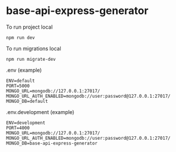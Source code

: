 # base-api-express-generator

To run project local

```
npm run dev
```

To run migrations local

```
npm run migrate-dev
```

.env (example)

```
ENV=default
PORT=5000
MONGO_URL=mongodb://127.0.0.1:27017/
MONGO_URL_AUTH_ENABLED=mongodb://user:password@127.0.0.1:27017/
MONGO_DB=default
```

.env.development (example)

```
ENV=development
PORT=4000
MONGO_URL=mongodb://127.0.0.1:27017/
MONGO_URL_AUTH_ENABLED=mongodb://user:password@127.0.0.1:27017/
MONGO_DB=base-api-express-generator
```
